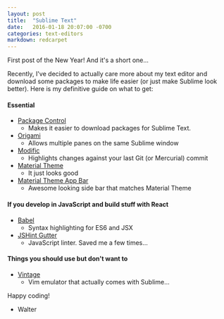 ```yaml
---
layout: post
title:  "Sublime Text"
date:   2016-01-18 20:07:00 -0700
categories: text-editors
markdown: redcarpet
---
```


First post of the New Year! And it's a short one...

Recently, I've decided to actually care more about my text editor and download some packages to make life easier (or just make Sublime look better). Here is my definitive guide on what to get:

#### Essential
- [Package Control](https://packagecontrol.io/)
  - Makes it easier to download packages for Sublime Text.
- [Origami](https://github.com/SublimeText/Origami)
  - Allows multiple panes on the same Sublime window
- [Modific](https://github.com/gornostal/Modific)
  - Highlights changes against your last Git (or Mercurial) commit
- [Material Theme](https://github.com/equinusocio/material-theme)
  - It just looks good
- [Material Theme App Bar](https://github.com/equinusocio/material-theme-appbar)
  - Awesome looking side bar that matches Material Theme

#### If you develop in JavaScript and build stuff with React
- [Babel](https://github.com/babel/babel-sublime)
  - Syntax highlighting for ES6 and JSX
- [JSHint Gutter](https://github.com/victorporof/Sublime-JSHint)
  - JavaScript linter. Saved me a few times...

#### Things you should use but don't want to
- [Vintage](https://www.sublimetext.com/docs/2/vintage.html)
  - Vim emulator that actually comes with Sublime...

Happy coding!

- Walter